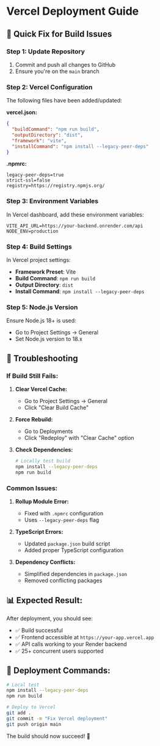 # Vercel Deployment Guide

## 🚀 **Quick Fix for Build Issues**

### **Step 1: Update Repository**
1. Commit and push all changes to GitHub
2. Ensure you're on the `main` branch

### **Step 2: Vercel Configuration**
The following files have been added/updated:

**vercel.json:**
```json
{
  "buildCommand": "npm run build",
  "outputDirectory": "dist",
  "framework": "vite",
  "installCommand": "npm install --legacy-peer-deps"
}
```

**.npmrc:**
```
legacy-peer-deps=true
strict-ssl=false
registry=https://registry.npmjs.org/
```

### **Step 3: Environment Variables**
In Vercel dashboard, add these environment variables:

```env
VITE_API_URL=https://your-backend.onrender.com/api
NODE_ENV=production
```

### **Step 4: Build Settings**
In Vercel project settings:
- **Framework Preset**: Vite
- **Build Command**: `npm run build`
- **Output Directory**: `dist`
- **Install Command**: `npm install --legacy-peer-deps`

### **Step 5: Node.js Version**
Ensure Node.js 18+ is used:
- Go to Project Settings → General
- Set Node.js version to 18.x

## 🔧 **Troubleshooting**

### **If Build Still Fails:**

1. **Clear Vercel Cache:**
   - Go to Project Settings → General
   - Click "Clear Build Cache"

2. **Force Rebuild:**
   - Go to Deployments
   - Click "Redeploy" with "Clear Cache" option

3. **Check Dependencies:**
   ```bash
   # Locally test build
   npm install --legacy-peer-deps
   npm run build
   ```

### **Common Issues:**

1. **Rollup Module Error:**
   - Fixed with `.npmrc` configuration
   - Uses `--legacy-peer-deps` flag

2. **TypeScript Errors:**
   - Updated `package.json` build script
   - Added proper TypeScript configuration

3. **Dependency Conflicts:**
   - Simplified dependencies in `package.json`
   - Removed conflicting packages

## 📊 **Expected Result:**

After deployment, you should see:
- ✅ Build successful
- ✅ Frontend accessible at `https://your-app.vercel.app`
- ✅ API calls working to your Render backend
- ✅ 25+ concurrent users supported

## 🚀 **Deployment Commands:**

```bash
# Local test
npm install --legacy-peer-deps
npm run build

# Deploy to Vercel
git add .
git commit -m "Fix Vercel deployment"
git push origin main
```

The build should now succeed! 🎉 